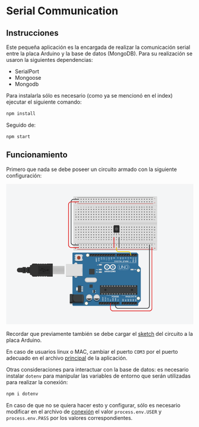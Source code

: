 # Serial Communication

## Instrucciones
Este pequeña aplicación es la encargada de realizar la comunicación serial entre la placa Arduino y la base de datos (MongoDB). Para su realización se usaron la siguientes dependencias:

* SerialPort
* Mongoose
* Mongodb

Para instalarla sólo es necesario (como ya se mencionó en el index) ejecutar el siguiente comando:

```bash
npm install
```

Seguido de:

```
npm start
```

### 

## Funcionamiento

Primero que nada se debe poseer un circuito armado con la siguiente configuración:

![Circuito armado](/images/2021-03-07-23-18-24.png)

Recordar que previamente también se debe cargar el [sketch](arduino%20sketch/sensor_temperatura_humedad.ino) del circuito a la placa Arduino.

En caso de usuarios linux o MAC, cambiar el puerto `COM3` por el puerto adecuado en el archivo [principal](src/app.js) de la aplicación.

Otras consideraciones para interactuar con la base de datos: es necesario instalar `dotenv` para manipular las variables de entorno que serán utilizadas para realizar la conexión:

```bash
npm i dotenv
```

En caso de que no se quiera hacer esto y configurar, sólo es necesario modificar en el archivo de [conexión](src/db/mongoose.js) el valor `process.env.USER` y `process.env.PASS` por los valores correspondientes.


